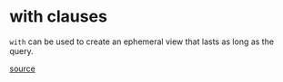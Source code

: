 # with clauses

`with` can be used to create an ephemeral view that lasts as long as the query.

[source](https://www.postgresql.org/docs/9.1/queries-with.html)
